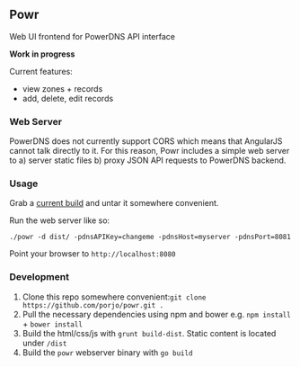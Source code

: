 ## Powr

Web UI frontend for PowerDNS API interface

**Work in progress**

Current features:

- view zones + records
- add, delete, edit records

### Web Server

PowerDNS does not currently support CORS which means that AngularJS cannot talk directly to it. For this reason, Powr includes a simple web server to a) server static files b) proxy JSON API requests to PowerDNS backend.

### Usage

Grab a [current build](https://github.com/porjo/powr/releases) and untar it somewhere convenient.

Run the web server like so:
```
./powr -d dist/ -pdnsAPIKey=changeme -pdnsHost=myserver -pdnsPort=8081
```

Point your browser to `http://localhost:8080`

### Development

1. Clone this repo somewhere convenient:`git clone https://github.com/porjo/powr.git .`
1. Pull the necessary dependencies using npm and bower e.g. `npm install` + `bower install`
1. Build the html/css/js with `grunt build-dist`. Static content is located under `/dist`
1. Build the `powr` webserver binary with `go build`
